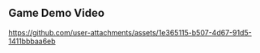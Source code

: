 ## Game Demo Video


https://github.com/user-attachments/assets/1e365115-b507-4d67-91d5-1411bbbaa6eb

